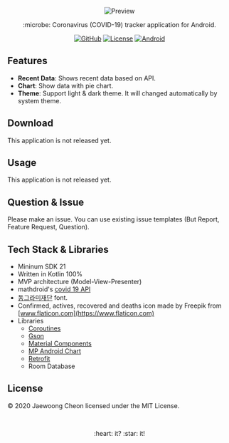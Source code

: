 <p align="center"><img alt="Preview" src="https://github.com/entimer/CoronaTracker/blob/master/images/logo.png"></img></p>
<p align="center">:microbe: Coronavirus (COVID-19) tracker application for Android.</p>
<p align="center">
    <a href="https://github.com/entimer"><img alt="GitHub" src="https://img.shields.io/badge/GitHub-entimer-blueviolet?logo=github"></img></a>
    <a href="https://github.com/entimer/CoronaTracker/blob/master/LICENSE"><img alt="License" src="https://img.shields.io/badge/License-MIT-blue"></img></a>
    <a href="https://www.android.com/"><img alt="Android" src="https://img.shields.io/badge/Android-21%2B-green?logo=android"></img></a>
</p>

## Features
- **Recent Data**: Shows recent data based on API.
- **Chart**: Show data with pie chart.
- **Theme**: Support light & dark theme. It will changed automatically by system theme.

## Download
This application is not released yet.

## Usage
This application is not released yet.

## Question & Issue
Please make an issue. You can use existing issue templates (But Report, Feature Request, Question).

## Tech Stack & Libraries
- Mininum SDK 21
- Written in Kotlin 100%
- MVP architecture (Model-View-Presenter)
- mathdroid's [covid 19 API](https://github.com/mathdroid/covid-19-api)
- [동그라미재단](http://www.thecircle.or.kr/%EB%8F%99%EA%B7%B8%EB%9D%BC%EB%AF%B8%EC%9E%AC%EB%8B%A8-%EC%84%9C%EC%B2%B4/) font.
- Confirmed, actives, recovered and deaths icon made by Freepik from [www.flaticon.com](https://www.flaticon.com)
- Libraries
    - [Coroutines](https://github.com/Kotlin/kotlinx.coroutines)
    - [Gson](https://github.com/google/gson)
    - [Material Components](https://github.com/material-components/material-components-android)
    - [MP Android Chart](https://github.com/PhilJay/MPAndroidChart)
    - [Retrofit](https://github.com/square/retrofit)
    - Room Database

## License
© 2020 Jaewoong Cheon licensed under the MIT License.

<br>
<p align=center>:heart: it? :star: it!</p>